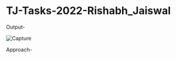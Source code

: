 # TJ-Tasks-2022-Rishabh_Jaiswal


Output-

![Capture](https://user-images.githubusercontent.com/92149073/201480244-7d1f6c11-c916-4115-8529-dbf421bbfebc.PNG)



Approach-


